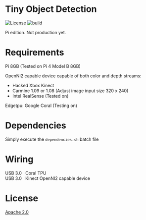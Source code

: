 # Tiny Object Detection
[![License](https://img.shields.io/badge/License-Apache_2.0-blue.svg)](https://opensource.org/licenses/Apache-2.0)
[![build](https://github.com/littleTitan/tiny-object-detection/actions/workflows/rust.yml/badge.svg)](https://github.com/littleTitan/tiny-object-detection/actions/workflows/rust.yml)

Pi edition. Not production yet.

# Requirements
Pi 8GB (Tested on Pi 4 Model B 8GB)

OpenNI2 capable device capable of both color and depth streams:
 + Hacked Xbox Kinect
 + Carmine 1.09 or 1.08 (Adjust image input size 320 x 240)
 + Intel RealSense (Tested on)

Edgetpu: Google Coral (Testing on)

# Dependencies
Simply execute the `dependencies.sh` batch file

# Wiring
USB 3.0 &nbsp; Coral TPU <br/>
USB 3.0 &nbsp; Kinect OpenNI2 capable device

# License
[Apache 2.0](LICENSE.md)

